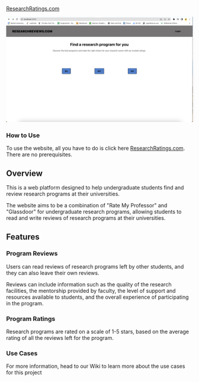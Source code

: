 <!-- # ResearchRatings.com -->
[ResearchRatings.com](https://storied-syrniki-9241c1.netlify.app/)



![hello](Extras/Homepage.png)  

### How to Use
To use the website, all you have to do is click here [ResearchRatings.com](https://storied-syrniki-9241c1.netlify.app/). There are no prerequisites.


## Overview
This is a web platform designed to help undergraduate students find and review research programs at their universities.  
  
The website aims to be a combination of "Rate My Professor" and "Glassdoor" for undergraduate research programs, allowing students to read and write reviews of research programs at their universities.

## Features
<!--### Program Search
Users can search for research programs based on a variety of criteria, including the university name, program name, research field, and location. The search results can be filtered and sorted by a number of different criteria, such as program rating, location, and research field.-->

### Program Reviews
Users can read reviews of research programs left by other students, and they can also leave their own reviews.   
  
Reviews can include information such as the quality of the research facilities, the mentorship provided by faculty, the level of support and resources available to students, and the overall experience of participating in the program.

### Program Ratings
Research programs are rated on a scale of 1-5 stars, based on the average rating of all the reviews left for the program.

### Use Cases
For more information, head to our Wiki to learn more about the use cases for this project

<!-- ### User Profiles
Users can create profiles on the website, which allows them to leave reviews, save programs to their favorites list, and connect with other students who have similar research interests. -->

<!-- ### Discussion Forums
Users can also participate in discussion forums related to undergraduate research programs, where they can ask questions, share their experiences, and connect with other students who are interested in research. -->



